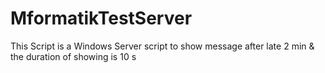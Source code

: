 # MformatikTestServer
This Script is a Windows Server script to show message after late 2 min &amp; the duration of showing is 10 s
